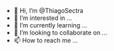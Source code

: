 - 👋 Hi, I’m @ThiagoSectra
- 👀 I’m interested in ...
- 🌱 I’m currently learning ...
- 💞️ I’m looking to collaborate on ...
- 📫 How to reach me ...

<!---
ThiagoSectra/ThiagoSectra is a ✨ special ✨ repository because its `README.md` (this file) appears on your GitHub profile.
You can click the Preview link to take a look at your changes.
--->
